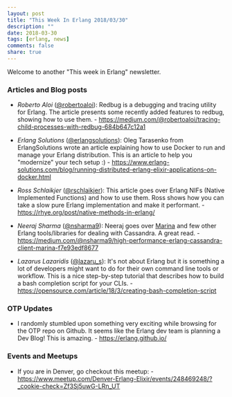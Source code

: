 ```yaml
---
layout: post
title: "This Week In Erlang 2018/03/30"
description: ""
date: 2018-03-30
tags: [erlang, news]
comments: false
share: true
---
```


Welcome to another "This week in Erlang" newsletter.

### Articles and Blog posts
- *Roberto Aloi* ([@robertoaloi](https://twitter/robertoaloi)): Redbug is a debugging and tracing utility for Erlang. The article presents some recently added features to redbug, showing how to use them. - <https://medium.com/@robertoaloi/tracing-child-processes-with-redbug-684b647c12a1>

- *Erlang Solutions* ([@erlangsolutions](https://twitter/erlangsolutions)): Oleg Tarasenko from ErlangSolutions wrote an article explaining how to use Docker to run and manage your Erlang distribution. This is an article to help you "modernize" your tech setup :) - <https://www.erlang-solutions.com/blog/running-distributed-erlang-elixir-applications-on-docker.html>

- *Ross Schlaikjer* ([@rschlaikjer](https://twitter/rschlaikjer)): This article goes over Erlang NIFs (Native Implemented Functions) and how to use them. Ross shows how you can take a slow pure Erlang implementation and make it performant. - <https://rhye.org/post/native-methods-in-erlang/>

- *Neeraj Sharma* ([@nsharma9](https://twitter/nsharma9)): Neeraj goes over [Marina](https://github.com/lpgauth/marina) and few other Erlang tools/libraries for dealing with Cassandra. A great read. - <https://medium.com/@nsharma9/high-performance-erlang-cassandra-client-marina-f7e93edf8677>

- *Lazarus Lazaridis* ([@lazaru_s](https://twitter/lazaru_s)): It's not about Erlang but it is something a lot of developers might want to do for their own command line tools or workflow. This is a nice step-by-step tutorial that describes how to build a bash completion script for your CLIs. - <https://opensource.com/article/18/3/creating-bash-completion-script>

### OTP Updates
- I randomly stumbled upon something very exciting while browsing for the OTP repo on Github. It seems like the Erlang dev team is planning a Dev Blog! This is amazing. - <https://erlang.github.io/>

### Events and Meetups
- If you are in Denver, go checkout this meetup: - <https://www.meetup.com/Denver-Erlang-Elixir/events/248469248/?_cookie-check=Zf3Sj5uwG-LRn_UT>

